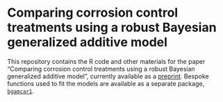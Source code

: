 
<!-- README.md is generated from README.Rmd. Please edit that file -->

# Comparing corrosion control treatments using a robust Bayesian generalized additive model

This repository contains the R code and other materials for the paper
“Comparing corrosion control treatments using a robust Bayesian
generalized additive model”, currently available as a
[preprint](http://doi.org/10.26434/chemrxiv-2022-b3f72). Bespoke
functions used to fit the models are available as a separate package,
[`bgamcar1`](https://github.com/bentrueman/bgamcar1).
